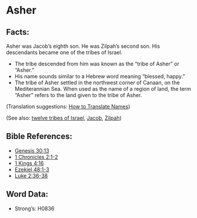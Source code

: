 # Asher

## Facts:

Asher was Jacob’s eighth son. He was Zilpah’s second son. His descendants became one of the tribes of Israel.

* The tribe descended from him was known as the “tribe of Asher” or “Asher.”
* His name sounds similar to a Hebrew word meaning “blessed, happy.”
* The tribe of Asher settled in the northwest corner of Canaan, on the Mediterannian Sea. When used as the name of a region of land, the term “Asher” refers to the land given to the tribe of Asher.

(Translation suggestions: [How to Translate Names](rc://en/ta/man/translate/translate-names))

(See also: [twelve tribes of Israel](../other/12tribesofisrael.md), [Jacob](../names/jacob.md), [Zilpah](../names/zilpah.md))

## Bible References:

* [Genesis 30:13](rc://en/tn/help/gen/30/13)
* [1 Chronicles 2:1-2](rc://en/tn/help/1ch/02/01)
* [1 Kings 4:16](rc://en/tn/help/1ki/04/16)
* [Ezekiel 48:1-3](rc://en/tn/help/ezk/48/01)
* [Luke 2:36-38](rc://en/tn/help/luk/02/36)

## Word Data:

* Strong’s: H0836
